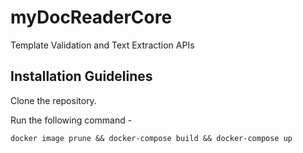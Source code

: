 # myDocReaderCore
Template Validation and Text Extraction APIs

## Installation Guidelines

Clone the repository.


Run the following command - 

` docker image prune && docker-compose build && docker-compose up `

